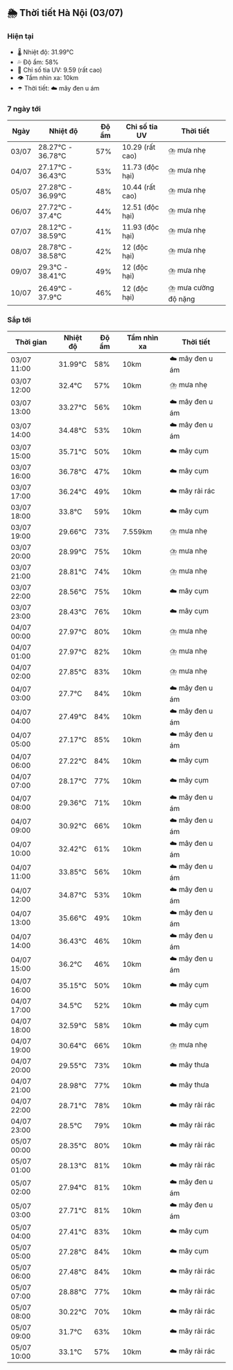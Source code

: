 ## 🌦️ Thời tiết Hà Nội (03/07)

### Hiện tại

- 🌡️ Nhiệt độ: 31.99℃
- 💦 Độ ẩm: 58%
- 🌟 Chỉ số tia UV: 9.59 (rất cao)
- 👁️ Tầm nhìn xa: 10km
- ☂️ Thời tiết: ☁️ mây đen u ám

### 7 ngày tới

| Ngày | Nhiệt độ | Độ ẩm | Chỉ số tia UV | Thời tiết |
| --- | --- | --- | --- | --- |
| 03/07 | 28.27℃ - 36.78℃ | 57% | 10.29 (rất cao) | ⛈️ mưa nhẹ |
| 04/07 | 27.17℃ - 36.43℃ | 53% | 11.73 (độc hại) | ⛈️ mưa nhẹ |
| 05/07 | 27.28℃ - 36.99℃ | 48% | 10.44 (rất cao) | ⛈️ mưa nhẹ |
| 06/07 | 27.72℃ - 37.4℃ | 44% | 12.51 (độc hại) | ⛈️ mưa nhẹ |
| 07/07 | 28.12℃ - 38.59℃ | 41% | 11.93 (độc hại) | ⛈️ mưa nhẹ |
| 08/07 | 28.78℃ - 38.58℃ | 42% | 12 (độc hại) | ⛈️ mưa nhẹ |
| 09/07 | 29.3℃ - 38.41℃ | 49% | 12 (độc hại) | ⛈️ mưa nhẹ |
| 10/07 | 26.49℃ - 37.9℃ | 46% | 12 (độc hại) | ⛈️ mưa cường độ nặng |

### Sắp tới

| Thời gian | Nhiệt độ | Độ ẩm | Tầm nhìn xa | Thời tiết |
| --- | --- | --- | --- | --- |
| 03/07 11:00 | 31.99℃ | 58% | 10km | ☁️ mây đen u ám |
| 03/07 12:00 | 32.4℃ | 57% | 10km | ⛈️ mưa nhẹ |
| 03/07 13:00 | 33.27℃ | 56% | 10km | ☁️ mây đen u ám |
| 03/07 14:00 | 34.48℃ | 53% | 10km | ☁️ mây đen u ám |
| 03/07 15:00 | 35.71℃ | 50% | 10km | ☁️ mây cụm |
| 03/07 16:00 | 36.78℃ | 47% | 10km | ☁️ mây cụm |
| 03/07 17:00 | 36.24℃ | 49% | 10km | ☁️ mây rải rác |
| 03/07 18:00 | 33.8℃ | 59% | 10km | ☁️ mây cụm |
| 03/07 19:00 | 29.66℃ | 73% | 7.559km | ⛈️ mưa nhẹ |
| 03/07 20:00 | 28.99℃ | 75% | 10km | ⛈️ mưa nhẹ |
| 03/07 21:00 | 28.81℃ | 74% | 10km | ⛈️ mưa nhẹ |
| 03/07 22:00 | 28.56℃ | 75% | 10km | ☁️ mây cụm |
| 03/07 23:00 | 28.43℃ | 76% | 10km | ☁️ mây cụm |
| 04/07 00:00 | 27.97℃ | 80% | 10km | ⛈️ mưa nhẹ |
| 04/07 01:00 | 27.97℃ | 82% | 10km | ⛈️ mưa nhẹ |
| 04/07 02:00 | 27.85℃ | 83% | 10km | ⛈️ mưa nhẹ |
| 04/07 03:00 | 27.7℃ | 84% | 10km | ☁️ mây đen u ám |
| 04/07 04:00 | 27.49℃ | 84% | 10km | ☁️ mây đen u ám |
| 04/07 05:00 | 27.17℃ | 85% | 10km | ☁️ mây đen u ám |
| 04/07 06:00 | 27.22℃ | 84% | 10km | ☁️ mây cụm |
| 04/07 07:00 | 28.17℃ | 77% | 10km | ☁️ mây cụm |
| 04/07 08:00 | 29.36℃ | 71% | 10km | ☁️ mây đen u ám |
| 04/07 09:00 | 30.92℃ | 66% | 10km | ☁️ mây đen u ám |
| 04/07 10:00 | 32.42℃ | 61% | 10km | ☁️ mây đen u ám |
| 04/07 11:00 | 33.85℃ | 56% | 10km | ☁️ mây đen u ám |
| 04/07 12:00 | 34.87℃ | 53% | 10km | ☁️ mây đen u ám |
| 04/07 13:00 | 35.66℃ | 49% | 10km | ☁️ mây đen u ám |
| 04/07 14:00 | 36.43℃ | 46% | 10km | ☁️ mây đen u ám |
| 04/07 15:00 | 36.2℃ | 46% | 10km | ☁️ mây đen u ám |
| 04/07 16:00 | 35.15℃ | 50% | 10km | ☁️ mây cụm |
| 04/07 17:00 | 34.5℃ | 52% | 10km | ☁️ mây cụm |
| 04/07 18:00 | 32.59℃ | 58% | 10km | ☁️ mây cụm |
| 04/07 19:00 | 30.64℃ | 66% | 10km | ⛈️ mưa nhẹ |
| 04/07 20:00 | 29.55℃ | 73% | 10km | ☁️ mây thưa |
| 04/07 21:00 | 28.98℃ | 77% | 10km | ☁️ mây thưa |
| 04/07 22:00 | 28.71℃ | 78% | 10km | ☁️ mây rải rác |
| 04/07 23:00 | 28.5℃ | 79% | 10km | ☁️ mây rải rác |
| 05/07 00:00 | 28.35℃ | 80% | 10km | ☁️ mây rải rác |
| 05/07 01:00 | 28.13℃ | 81% | 10km | ☁️ mây rải rác |
| 05/07 02:00 | 27.94℃ | 81% | 10km | ☁️ mây đen u ám |
| 05/07 03:00 | 27.71℃ | 81% | 10km | ☁️ mây đen u ám |
| 05/07 04:00 | 27.41℃ | 83% | 10km | ☁️ mây cụm |
| 05/07 05:00 | 27.28℃ | 84% | 10km | ☁️ mây cụm |
| 05/07 06:00 | 27.48℃ | 84% | 10km | ☁️ mây rải rác |
| 05/07 07:00 | 28.88℃ | 77% | 10km | ☁️ mây rải rác |
| 05/07 08:00 | 30.22℃ | 70% | 10km | ☁️ mây rải rác |
| 05/07 09:00 | 31.7℃ | 63% | 10km | ☁️ mây rải rác |
| 05/07 10:00 | 33.1℃ | 57% | 10km | ☁️ mây rải rác |
